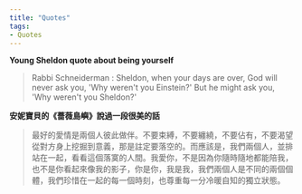 ```yaml
---
title: "Quotes"
tags:
- Quotes
---
```


**Young Sheldon quote about being yourself**
> Rabbi Schneiderman : Sheldon, when your days are over, God will never ask you, 'Why weren't you Einstein?' But he might ask you, 'Why weren't you Sheldon?'

**安妮寶貝的《薔薇島嶼》說過一段很美的話**
> 最好的愛情是兩個人彼此做伴。不要束縛，不要纏繞，不要佔有，不要渴望從對方身上挖掘到意義，那是註定要落空的。而應該是，我們兩個人，並排站在一起，看看這個落寞的人間。我愛你，不是因為你隨時隨地都能陪我，也不是你看起來像我的影子，你是你，我是我，我們兩個人是不同的兩個個體，我們珍惜在一起的每一個時刻，也尊重每一分冷暖自知的獨立狀態。